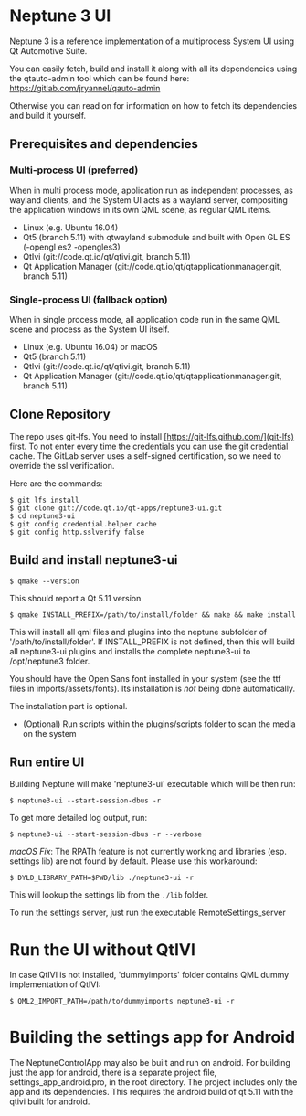 # Neptune 3 UI

Neptune 3 is a reference implementation of a multiprocess System UI using Qt Automotive Suite.

You can easily fetch, build and install it along with all its dependencies using the qtauto-admin tool which can be found here:
https://gitlab.com/jryannel/qauto-admin

Otherwise you can read on for information on how to fetch its dependencies and build it yourself.

## Prerequisites and dependencies

### Multi-process UI (preferred)

When in multi process mode, application run as independent processes, as wayland clients,
and the System UI acts as a wayland server, compositing the application windows in its own
QML scene, as regular QML items.

* Linux (e.g. Ubuntu 16.04)
* Qt5 (branch 5.11) with qtwayland submodule and built with Open GL ES (-opengl es2 -opengles3)
* QtIvi (git://code.qt.io/qt/qtivi.git, branch 5.11)
* Qt Application Manager (git://code.qt.io/qt/qtapplicationmanager.git, branch 5.11)

### Single-process UI (fallback option)

When in single process mode, all application code run in the same QML scene and
process as the System UI itself.

* Linux (e.g. Ubuntu 16.04) or macOS
* Qt5 (branch 5.11)
* QtIvi (git://code.qt.io/qt/qtivi.git, branch 5.11)
* Qt Application Manager (git://code.qt.io/qt/qtapplicationmanager.git, branch 5.11)

## Clone Repository

The repo uses git-lfs. You need to install [https://git-lfs.github.com/](git-lfs) first. To not enter every time the credentials you can use the git credential cache. The GitLab server uses a self-signed certification, so we need to override the ssl verification.

Here are the commands:

    $ git lfs install
    $ git clone git://code.qt.io/qt-apps/neptune3-ui.git
    $ cd neptune3-ui
    $ git config credential.helper cache
    $ git config http.sslverify false

## Build and install neptune3-ui

    $ qmake --version

This should report a Qt 5.11 version

    $ qmake INSTALL_PREFIX=/path/to/install/folder && make && make install

This will install all qml files and plugins into the neptune subfolder of '/path/to/install/folder'. If INSTALL_PREFIX is not defined, then this will build all neptune3-ui plugins and installs the complete neptune3-ui to /opt/neptune3 folder.

You should have the Open Sans font installed in your system (see the ttf files in imports/assets/fonts). Its installation is *not* being done automatically.

The installation part is optional.

* (Optional) Run scripts within the plugins/scripts folder to scan the media on the system

## Run entire UI

Building Neptune will make 'neptune3-ui' executable which will be then run:

    $ neptune3-ui --start-session-dbus -r

To get more detailed log output, run:

    $ neptune3-ui --start-session-dbus -r --verbose

*macOS Fix*: The RPATh feature is not currently working and libraries (esp. settings lib) are not found by default. Please use this workaround:

    $ DYLD_LIBRARY_PATH=$PWD/lib ./neptune3-ui -r

This will lookup the settings lib from the `./lib` folder.

To run the settings server, just run the executable RemoteSettings_server

# Run the UI without QtIVI

In case QtIVI is not installed, 'dummyimports' folder contains QML dummy implementation of QtIVI:

    $ QML2_IMPORT_PATH=/path/to/dummyimports neptune3-ui -r

# Building the settings app for Android

The NeptuneControlApp may also be built and run on android. For building just the app for android, there is a separate project file, settings_app_android.pro, in the root directory. The project includes only the app and its dependencies. This requires the android build of qt 5.11 with the qtivi built for android.



